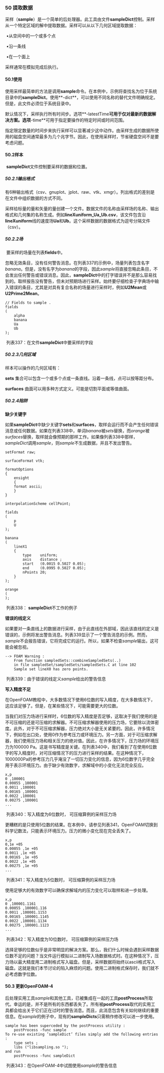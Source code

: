### 50 提取数据​		采样（**sample**）是一个简单的后处理器。此工具由文件**sampleDict**控制。采样从一个特定区域的解中提取数据。采样可以从以下几何区域提取数据：​	•从空间中的一个或多个点​	•沿一条线​	•在一个面上采样通常在模拟完成后执行。#### 50.1使用​		使用采样最简单的方法是调用**sample**命令。在本例中，示例将查找名为位于系统目录中的**sampleDict**。使用**-dict**，可以使用不同名称的替代文件明确规定。但是，此文件必须位于系统目录中。​		默认情况下，采样执行所有时间步。选项**-latestTime**可用于仅对最新的数据解决方案。选项**-time**可用于指定要操作的特定时间或时间范围。​		指定限定数量的时间步来执行采样可以显著减少这中动作。由采样生成的数据所使用的磁盘空间通常最多为几个兆字节。因此，在使用采样时，节省硬盘空间不是要考虑问题。#### 50.2样本​		**sampleDict**文件控制要采样的数据和位置。##### 50.2.1输出格式​		有6种输出格式（csv、gnuplot、jplot、raw、vtk、xmgr）。列出格式的差别是在文件中组织数据的方式不同。​		采样给标量的量和矢量的量创建一个文件。数据文件的名称由采样场的名称、输出格式和几何集的名称生成。例如**lineXuniform_Ua_Ub.csv**，该文件包含沿**lineXuniform**线的速度场**Ua**和**Ub**。这个采样数据的数据格式为逗号分隔文件（csv）。##### 50.2.2场​		要采样的场量在列表**fields**中。​		忽略无效条目，没有任何警告消息。在列表337的示例中，场量列表包含名字*banana*。但是，没有名字为*banana*的字段，因此*sample*将直接忽略此条目，不会发出任何警告或错误消息。因此，**sampleDict**中的打字错误并不是那么容易找到的。取样报告没有警告，但未对预期场进行采样。始终要仔细检查子字典场中输入错误的条目，尤其是对具有复合名称的场量进行采样时，例如**U2Mean**或**U2Prime2Mean**。```// Fields to sample .fields(	alpha	banana	Ua	Ub);```​		列表337：在文件**sampleDict**中要采样的字段##### 50.2.3几何区域样本可以操作的几何区域有：**sets**  集合可以包含一个或多个点或一条直线。沿着一条线，点可以按等距分布。**surfaces**  曲面可以用多种方式定义。可能是切割平面或等值曲面。##### 50.2.4陷阱**缺少关键字**如果**sampleDict**中缺少关键字**sets**和**surfaces**，取样会运行而不会产生任何错误消息或任何数据。如果在列表338中，单词*banana*被*sets*替换，而*orange*被*surfaces*替换，取样就会像预期的那样工作。如果像列表338中那样，*sampleDict*调用*sample*，则*sample*不生成数据，并且不发出警告。```setFormat raw;surfaceFormat vtk;formatOptions{	ensight	{	format ascii;	}}interpolationScheme cellPoint;fields(	p	U);banana(	lineX1	{		type 	uniform;		axis 	distance ;		start 	(0.0015 0.5027 0.05);		end 	(0.0995 0.5027 0.05);		nPoints 20;	});orange();```​		列表338： **sampleDict**不工作的例子**错误的线定义**​		如果要对一条直线上的数据进行采样，由于此直线在外部域，因此该直线的定义是错误的，示例将发出警告消息。列表339显示了一个警告消息的示例。然而，*sample*不会报告错误，它将完成它的运行。所以，如果不检查*sample*输出，这可能会被忽视。```--> FOAM Warning :	From function sampledSets::combineSampledSets(..)	in file sampledSet/sampledSets/sampledSets.C at line 102	Sample set lineX0 has zero points.```​		列表339：由于错误的线定义*sample*给出的警告信息**写入精度不足**​		在OpenFOAM教程中，大多数情况下使用6位数的写入精度，在大多数情况下，这应该足够了。但是，在某些情况下，可能需要更大的位数。​		当我们对压力场进行采样时，6位数的写入精度是否足够，这取决于我们使用的是不可压缩的还是可压缩的求解器。不可压缩求解器使用的压力场，它要除以流体密度。此外，对于不可压缩求解器，压力绝对大小是无关紧要的。因此，许多情况下，例如在出口处，使用0作为参考压力或环境压力。另一方面，对于可压缩求解器，我们使用压力场和相关压力的绝对值。因此，在许多情况下，压力场的环境压力为100000 Pa。这是书写精度是关键。在列表340中，我们看到了在使用6位数字的写入精度时，对可压缩情况下的压力进行采样的结果。在这种情况下，1000000Pa的参考压力几乎淹没了一切压力变化的信息，因为6位数字几乎完全用于表示环境压力。由于缺少有效数字，求解域中的小变化无法完全反应。```x,p0 ,1000010.00055 ,1000010.0011 ,1000010.00165 ,1000010.0022 ,1000010.00275 ,100001...  ```​		列表340：写入精度为6位数时， 可压缩算例的采样压力场​		更糟糕的是只使用5位数的结果。在本例中，请参见列表341，OpenFOAM切换到科学记数法，只能表示环境压力。压力的微小变化现在完全丢失了。```x,p0,1e +050.00055 ,1e +050.0011 ,1e +050.00165 ,1e +050.0022 ,1e +050.00275 ,1e +05...  ```​		列表341：写入精度为5位数时， 可压缩算例的采样压力场​		使用足够大的有效数字可以确保求解域内的压力变化可以取样和进一步处理。```x,p0 ,100001.11610.00055 ,100001.1160.0011 ,100001.1153 0.00165 ,100001.11450.0022 ,100001.11340.00275 ,100001.1123...  ```​		列表342：写入精度为10位数时， 可压缩算例的采样压力场​		选择足够的位数似乎是非常明显的解决方案。那么，我们什么时候会遇到采样数据位数不足的问题？当文件运行模拟以二进制写入场数据格式时。在这种情况下，压力场以最大精度用二进制格式写入磁盘。但是，采样数据将始终以ascii格式写入磁盘。这就是我们本节讨论的陷入麻烦的问题。使用二进制格式保存时，我们就不必考虑数字位数。#### 50.3 更新OpenFOAM-4后处理实用工具*sample*和其他工具，已被集成在一起的工具**postProcess**所取代。幸运的是，并不是所有的东西都丢失了。所有被**postProcess**取代的实用工具都会给出关于它们正在过时的警告消息。而且，此消息包含有关如何继续的重要信息。在*sample*的例子中，现有的**sampleDicts**只需稍作修改可以进一步使用。```sample has been superceded by the postProcess utility :	postProcess -func sampleTo re-use existing ’sampleDict’ files simply add the following entries :	type sets ;	libs ("libsampling.so ");and run	postProcess -func sampleDict  ```​		列表343：在OpenFOAM-4中试图使用*sample*的警告信息